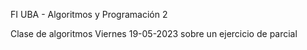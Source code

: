 FI UBA - Algoritmos y Programación 2

Clase de algoritmos Viernes 19-05-2023 sobre un ejercicio de parcial
